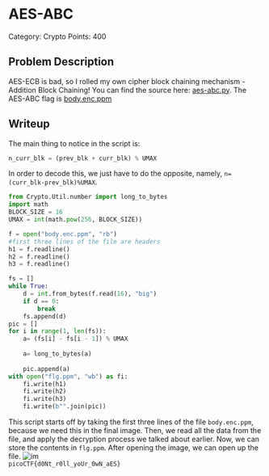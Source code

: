 # AES-ABC
Category: Crypto
Points: 400
## Problem Description
AES-ECB is bad, so I rolled my own cipher block chaining mechanism - Addition Block Chaining! You can find the source here: [aes-abc.py](https://jupiter.challenges.picoctf.org/static/1b1beb0a49c958d0f2423800eaff58a7/aes-abc.py). The AES-ABC flag is [body.enc.ppm](https://jupiter.challenges.picoctf.org/static/1b1beb0a49c958d0f2423800eaff58a7/body.enc.ppm)
## Writeup
The main thing to notice in the script is:
```python
n_curr_blk = (prev_blk + curr_blk) % UMAX
```
In order to decode this, we just have to do the opposite, namely, `n=(curr_blk-prev_blk)%UMAX`. 
```python
from Crypto.Util.number import long_to_bytes
import math
BLOCK_SIZE = 16
UMAX = int(math.pow(256, BLOCK_SIZE))

f = open("body.enc.ppm", "rb")
#first three lines of the file are headers
h1 = f.readline()
h2 = f.readline()
h3 = f.readline()

fs = []
while True:
    d = int.from_bytes(f.read(16), "big")
    if d == 0:
        break
    fs.append(d)
pic = []
for i in range(1, len(fs)):
    a= (fs[i] - fs[i - 1]) % UMAX
  
    a= long_to_bytes(a)
   
    pic.append(a)
with open("flg.ppm", "wb") as fi:
    fi.write(h1)
    fi.write(h2)
    fi.write(h3)
    fi.write(b"".join(pic))
```
This script starts off by taking the first three lines of the file `body.enc.ppm`, because we need this in the final image. Then, we read all the data from the file, and apply the decryption process we talked about earlier. Now, we can store the contents in `flg.ppm`. After opening the image, we can open up the file. 
![im](https://i.ibb.co/kDvqj8p/image.png)
<br>`picoCTF{d0Nt_r0ll_yoUr_0wN_aES}`
